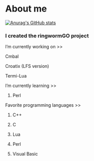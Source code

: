 # About me

[![Anurag's GitHub stats](https://github-readme-stats.vercel.app/api?username=StjepanBM1)](https://github.com/anuraghazra/github-readme-stats)

### I created the ringwormGO project

I’m currently working on  >>

   Cmbal 
        
   Croatix (LFS version)
        
   Termi-Lua
        
I’m currently learning >>

   1. Perl
            
Favorite programming languages >>
   1. C++

   2. C

   3. Lua

   4. Perl

   5. Visual Basic

